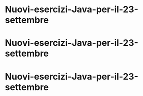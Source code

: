 # Nuovi-esercizi-Java-per-il-23-settembre
# Nuovi-esercizi-Java-per-il-23-settembre
# Nuovi-esercizi-Java-per-il-23-settembre
